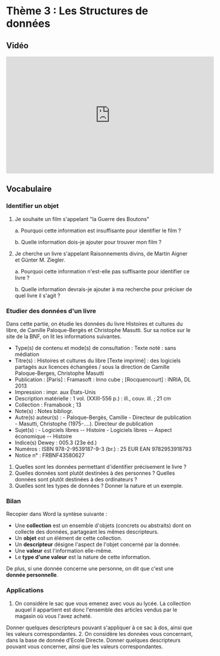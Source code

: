 # Thème 3 : Les Structures de données
## Vidéo 

<iframe width="560" height="315" src="https://www.youtube.com/embed/IJJgcZ2DEs0" title="YouTube video player" frameborder="0" allow="accelerometer; autoplay; clipboard-write; encrypted-media; gyroscope; picture-in-picture" allowfullscreen></iframe>

## Vocabulaire

### Identifier un objet 

1. Je souhaite un film s'appelant "la Guerre des Boutons" 

    a. Pourquoi cette information est insuffisante pour identifier le film ?
    
    b. Quelle information dois-je ajouter pour trouver mon film ?
    
 2. Je cherche un livre s'appelant Raisonnements divins, de Martin Aigner et Günter M. Ziegler.

     a. Pourquoi cette information n'est-elle pas suffisante pour identifier ce livre ?
     
     b. Quelle information devrais-je ajouter à ma recherche pour préciser de quel livre il s'agit ?
    
### Etudier des données d'un livre 
 
Dans cette partie, on étudie les données du livre Histoires et cultures du libre, de Camille Paloque-Bergès et Christophe Masutti. Sur sa notice sur le site de la BNF, on lit les informations suivantes.

* Type(s) de contenu et mode(s) de consultation : Texte noté : sans médiation
* Titre(s) : Histoires et cultures du libre [Texte imprimé] : des logiciels partagés aux licences échangées / sous la direction de Camille Paloque-Berges, Christophe Masutti
* Publication : [Paris] : Framasoft : Inno cube ; [Rocquencourt] : INRIA, DL 2013
* Impression : impr. aux États-Unis
* Description matérielle : 1 vol. (XXIII-556 p.) : ill., couv. ill. ; 21 cm
* Collection : Framabook ; 13
* Note(s) : Notes bibliogr.
* Autre(s) auteur(s) : 
        -   Paloque-Bergès, Camille - Directeur de publication 
        -   Masutti, Christophe (1975-....). Directeur de publication
* Sujet(s) :
        -   Logiciels libres -- Histoire
        - Logiciels libres -- Aspect économique -- Histoire
* Indice(s) Dewey : 005.3 (23e éd.)
* Numéros :
ISBN 978-2-9539187-9-3 (br.) : 25 EUR
EAN 9782953918793
* Notice n° : FRBNF43580627



1. Quelles sont les données permettant d'identifier précisement le livre ?
2. Quelles données sont plutôt destinées à des personnes ? Quelles données sont plutôt destinées à des ordinateurs ? 
3. Quelles sont les types de données ? Donner la nature et un exemple. 


### Bilan 

Recopier dans Word la syntèse suivante : 

* Une **collection** est un ensemble d'objets (concrets ou abstraits) dont on collecte des données, partageant les mêmes descripteurs.
* Un **objet** est un élément de cette collection.
* Un **descripteur** désigne l'aspect de l'objet concerné par la donnée.
* Une **valeur** est l'information elle-même.
* Le **type d'une valeur** est la nature de cette information.

De plus, si une donnée concerne une personne, on dit que c'est une **donnée personnelle**. 

### Applications 
1. On considère le sac que vous emenez avec vous au lycée. La collection auquel il appartient est donc l'ensemble des articles vendus par le magasin où vous l'avez acheté.

Donner quelques descripteurs pouvant s'appliquer à ce sac à dos, ainsi que les valeurs correspondantes.
2. On considère les données vous concernant, dans la base de donnée d'Ecole Directe.
Donner quelques descripteurs pouvant vous concerner, ainsi que les valeurs correspondantes.
